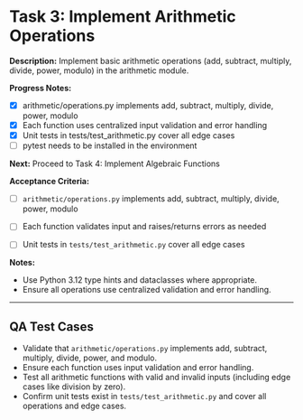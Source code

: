 # Task 3: Implement Arithmetic Operations

**Description:**
Implement basic arithmetic operations (add, subtract, multiply, divide, power, modulo) in the arithmetic module.

**Progress Notes:**
- [x] arithmetic/operations.py implements add, subtract, multiply, divide, power, modulo
- [x] Each function uses centralized input validation and error handling
- [x] Unit tests in tests/test_arithmetic.py cover all edge cases
- [ ] pytest needs to be installed in the environment

**Next:** Proceed to Task 4: Implement Algebraic Functions

**Acceptance Criteria:**
- [ ] `arithmetic/operations.py` implements add, subtract, multiply, divide, power, modulo
- [ ] Each function validates input and raises/returns errors as needed
- [ ] Unit tests in `tests/test_arithmetic.py` cover all edge cases


**Notes:**
- Use Python 3.12 type hints and dataclasses where appropriate.
- Ensure all operations use centralized validation and error handling.

---

## QA Test Cases

- Validate that `arithmetic/operations.py` implements add, subtract, multiply, divide, power, and modulo.
- Ensure each function uses input validation and error handling.
- Test all arithmetic functions with valid and invalid inputs (including edge cases like division by zero).
- Confirm unit tests exist in `tests/test_arithmetic.py` and cover all operations and edge cases.
